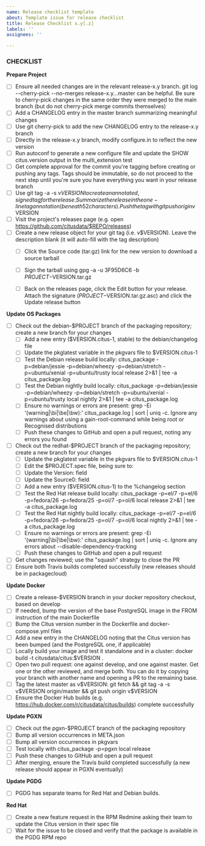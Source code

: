 ```yaml
---
name: Release checklist template
about: Template issue for release checklist
title: Release Checklist x.y[.z]
labels: ''
assignees: ''

---
```


### CHECKLIST


**Prepare Project**
 

- [ ] Ensure all needed changes are in the relevant release-x.y branch. git log --cherry-pick --no-merges release-x.y...master can be helpful. Be sure to cherry-pick changes in the same order they were merged to the main branch (but do not cherry-pick merge commits themselves)
- [ ] Add a CHANGELOG entry in the master branch summarizing meaningful changes
- [ ] Use git cherry-pick to add the new CHANGELOG entry to the release-x.y branch
- [ ] Directly in the release-x.y branch, modify configure.in to reflect the new version
- [ ] Run autoconf to generate a new configure file and update the SHOW citus.version output in the multi_extension test
- [ ] Get complete approval for the commit you're tagging before creating or pushing any tags. Tags should be immutable, so do not proceed to the next step until you're sure you have everything you want in your release branch
- [ ] Use git tag -a -s v$VERSION to create an annotated, signed tag for the release. Summarize the release in the one-line tag annotation (beneath 52 characters). Push the tag with git push origin v$VERSION
- [ ] Visit the project's releases page (e.g. open https://github.com/citusdata/$REPO/releases) 
- [ ] Create a new release object for your git tag (i.e. v$VERSION). Leave the description blank (it will auto-fill with the tag description)
    - [ ] Click the Source code (tar.gz) link for the new version to download a source tarball
    - [ ] Sign the tarball using gpg -a -u 3F95D6C6 -b $PROJECT-$VERSION.tar.gz
    - [ ]  Back on the releases page, click the Edit button for your release. Attach the signature ($PROJECT-$VERSION.tar.gz.asc) and click the Update release button


**Update OS Packages**
 

- [ ] Check out the debian-$PROJECT branch of the packaging repository; create a new branch for your changes 
    - [ ] Add a new entry ($VERSION.citus-1, stable) to the debian/changelog file
    - [ ] Update the pkglatest variable in the pkgvars file to $VERSION.citus-1
    - [ ] Test the Debian release build locally: citus_package -p=debian/jessie -p=debian/wheezy -p=debian/stretch -p=ubuntu/xenial -p=ubuntu/trusty local release 2>&1 | tee -a citus_package.log
    - [ ] Test the Debian nightly build locally: citus_package -p=debian/jessie -p=debian/wheezy -p=debian/stretch -p=ubuntu/xenial -p=ubuntu/trusty local nightly 2>&1 | tee -a citus_package.log
    - [ ] Ensure no warnings or errors are present: grep -Ei '(warning|\bi|\be|\bw):' citus_package.log | sort | uniq -c. Ignore any warnings about using a gain-root-command while being root or Recognised distributions
    - [ ] Push these changes to GitHub and open a pull request, noting any errors you found
- [ ] Check out the redhat-$PROJECT branch of the packaging repository; create a new branch for your changes 
    - [ ] Update the pkglatest variable in the pkgvars file to $VERSION.citus-1
    - [ ] Edit the $PROJECT.spec file, being sure to: 
    - [ ] Update the Version: field
    - [ ] Update the Source0: field
    - [ ] Add a new entry ($VERSION.citus-1) to the %changelog section
    - [ ] Test the Red Hat release build locally: citus_package -p=el/7 -p=el/6 -p=fedora/26 -p=fedora/25 -p=ol/7 -p=ol/6 local release 2>&1 | tee -a citus_package.log
    - [ ] Test the Red Hat nightly build locally: citus_package -p=el/7 -p=el/6 -p=fedora/26 -p=fedora/25 -p=ol/7 -p=ol/6 local nightly 2>&1 | tee -a citus_package.log
    - [ ] Ensure no warnings or errors are present: grep -Ei '(warning|\bi|\be|\bw):' citus_package.log | sort | uniq -c. Ignore any errors about --disable-dependency-tracking
    - [ ] Push these changes to GitHub and open a pull request
- [ ] Get changes reviewed; use the "squash" strategy to close the PR
- [ ] Ensure both Travis builds completed successfully (new releases should be in packagecloud)

**Update Docker**
 

- [ ] Create a release-$VERSION branch in your docker repository checkout, based on develop
- [ ]  If needed, bump the version of the base PostgreSQL image in the FROM instruction of the main Dockerfile
- [ ]  Bump the Citus version number in the Dockerfile and docker-compose.yml files
- [ ]  Add a new entry in the CHANGELOG noting that the Citus version has been bumped (and the PostgreSQL one, if applicable)
- [ ]  Locally build your image and test it standalone and in a cluster: docker build -t citusdata/citus:$VERSION .
- [ ]  Open two pull request: one against develop, and one against master. Get one or the other reviewed, and merge both. You can do it by copying your branch with another name and opening a PR to the remaining base.
- [ ]  Tag the latest master as v$VERSION: git fetch && git tag -a -s v$VERSION origin/master && git push origin v$VERSION
- [ ]  Ensure the Docker Hub builds (e.g. https://hub.docker.com/r/citusdata/citus/builds) complete successfully

**Update PGXN**
 

- [ ] Check out the pgxn-$PROJECT branch of the packaging repository
- [ ] Bump all version occurrences in META.json
- [ ] Bump all version occurrences in pkgvars
- [ ] Test locally with citus_package -p=pgxn local release
- [ ] Push these changes to GitHub and open a pull request
- [ ] After merging, ensure the Travis build completed successfully (a new release should appear in PGXN eventually)

**Update PGDG**
- [ ] PGDG has separate teams for Red Hat and Debian builds.

**Red Hat**
 
- [ ] Create a new feature request in the RPM Redmine asking their team to update the Citus version in their spec file
- [ ]  Wait for the issue to be closed and verify that the package is available in the PGDG RPM repo
